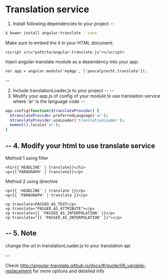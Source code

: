 Translation service
===========

1. Install following dependencies to your project
--

```bash
$ bower install angular-translate --save
```

  Make sure to embed the it in your HTML document.
```
<script src="path/to/angular-translate.js"></script>
```

  Inject angular-translate module as a dependency into your app:
```
var app = angular.module('myApp', ['pascalprecht.translate']);
```
--

2. Include translationLoader.js to your project
--
--
3. Modify your app.js of config of your module to use translation service where 'ar' is the language code 
--
  ```bash
  app.config(function($translateProvider) {
    $translateProvider.preferredLanguage('ar');
    $translateProvider.useLoader('translationLoader');
    moment().locale('ar');
  }
  ```
--
4. Modify your html to use translate service 
--
  Method 1 using filter
  ```
  <h1>{{'HEADLINE' | translate}}</h1>
  <p>{{'PARAGRAPH' | translate}}</p>
  ```
  Method 2 using directive
  ```
  <p>{{ 'HEADLINE' | translate }}</p>
  <p>{{ 'PARAGRAPH' | translate }}</p>
   
  <p translate>PASSED_AS_TEXT</p>
  <p translate="PASSED_AS_ATTRIBUTE"></p>
  <p translate>{{ 'PASSED_AS_INTERPOLATION' }}</p>
  <p translate="{{ 'PASSED_AS_INTERPOLATION' }}"></p>
  
  ```
--
5. Note
--

change the url in translationLoader.js to your translation api

--

Check http://angular-translate.github.io/docs/#/guide/06_variable-replacement
for more options and detailed info
